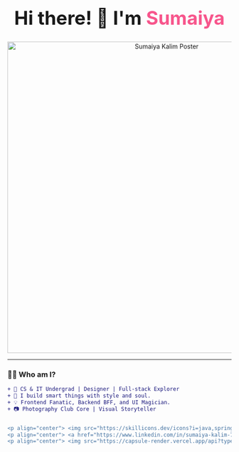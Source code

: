 <!-- Sumaiya Kalim | GitHub Profile ReadMe -->

<h1 align="center" style="font-size: 3em;">
  Hi there! 👋 I'm <span style="color:#f7568c;">Sumaiya</span>
</h1>

<p align="center">
  <img src="https://raw.githubusercontent.com/Hiromitachi/Hiromitachi/main/poster.png" width="700px" alt="Sumaiya Kalim Poster"/>
</p>

---

### 👩‍💻 Who am I?

```diff
+ 🧠 CS & IT Undergrad | Designer | Full-stack Explorer
+ 🔮 I build smart things with style and soul.
+ 💡 Frontend Fanatic, Backend BFF, and UI Magician.
+ 📷 Photography Club Core | Visual Storyteller


<p align="center"> <img src="https://skillicons.dev/icons?i=java,spring,nodejs,js,html,css,mysql,mongodb,figma,vscode,git&theme=light" /> </p>
<p align="center"> <a href="https://www.linkedin.com/in/sumaiya-kalim-7ab784268/" target="_blank"> <img src="https://img.shields.io/badge/-LinkedIn-blue?style=for-the-badge&logo=linkedin"/> </a> <a href="mailto:sumaiyakalim@gmail.com"> <img src="https://img.shields.io/badge/-Email-D14836?style=for-the-badge&logo=gmail&logoColor=white"/> </a> </p>
<p align="center"> <img src="https://capsule-render.vercel.app/api?type=waving&color=gradient&height=90&section=footer"/> </p> ```
